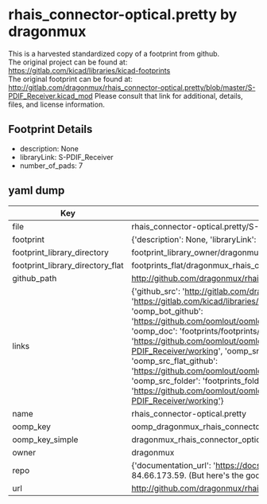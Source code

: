 # rhais_connector-optical.pretty by dragonmux  
This is a harvested standardized copy of a footprint from github.  
The original project can be found at:  
https://gitlab.com/kicad/libraries/kicad-footprints  
The original footprint can be found at:
http://gitlab.com/dragonmux/rhais_connector-optical.pretty/blob/master/S-PDIF_Receiver.kicad_mod
Please consult that link for additional, details, files, and license information.  
## Footprint Details
* description: None  
* libraryLink: S-PDIF_Receiver  
* number_of_pads: 7  
## yaml dump  
| Key | Value |  
| --- | --- |  
| file | rhais_connector-optical.pretty/S-PDIF_Receiver.kicad_mod |  
| footprint | {'description': None, 'libraryLink': 'S-PDIF_Receiver', 'number_of_pads': 7} |  
| footprint_library_directory | footprint_library_owner/dragonmux_rhais_connector-optical.pretty |  
| footprint_library_directory_flat | footprints_flat/dragonmux_rhais_connector_optical_s_pdif_receiver/working |  
| github_path | http://github.com/dragonmux/rhais_connector-optical.pretty/blob/master/S-PDIF_Receiver.kicad_mod |  
| links | {'github_src': 'http://gitlab.com/dragonmux/rhais_connector-optical.pretty/blob/master/S-PDIF_Receiver.kicad_mod', 'github_src_repo': 'https://gitlab.com/kicad/libraries/kicad-footprints', 'oomp_bot': 'footprints/dragonmux_rhais_connector_optical_s_pdif_receiver/working', 'oomp_bot_github': 'https://github.com/oomlout/oomlout_oomp_footprint_bot/tree/main/footprints/dragonmux_rhais_connector_optical_s_pdif_receiver/working', 'oomp_doc': 'footprints/footprints/dragonmux/rhais_connector-optical/S-PDIF_Receiver/working/', 'oomp_doc_github': 'https://github.com/oomlout/oomlout_oomp_footprint_doc/tree/main/footprints/footprints/dragonmux/rhais_connector-optical/S-PDIF_Receiver/working', 'oomp_src_flat': 'footprints_flat/footprints_flat/dragonmux_rhais_connector_optical_s_pdif_receiver/working', 'oomp_src_flat_github': 'https://github.com/oomlout/oomlout_oomp_footprint_src/tree/main/footprints_flat/dragonmux_rhais_connector_optical_s_pdif_receiver/working', 'oomp_src_folder': 'footprints_folder/footprints_folder/dragonmux/rhais_connector-optical/S-PDIF_Receiver/working', 'oomp_src_folder_github': 'https://github.com/oomlout/oomlout_oomp_footprint_src/tree/main/footprints_folder/dragonmux/rhais_connector-optical/S-PDIF_Receiver/working'} |  
| name | rhais_connector-optical.pretty |  
| oomp_key | oomp_dragonmux_rhais_connector_optical_s_pdif_receiver |  
| oomp_key_simple | dragonmux_rhais_connector_optical_s_pdif_receiver |  
| owner | dragonmux |  
| repo | {'documentation_url': 'https://docs.github.com/rest/overview/resources-in-the-rest-api#rate-limiting', 'message': "API rate limit exceeded for 84.66.173.59. (But here's the good news: Authenticated requests get a higher rate limit. Check out the documentation for more details.)"} |  
| url | http://github.com/dragonmux/rhais_connector-optical.pretty |  

